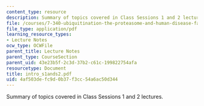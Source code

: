 ```yaml
---
content_type: resource
description: Summary of topics covered in Class Sessions 1 and 2 lectures.
file: /courses/7-340-ubiquitination-the-proteasome-and-human-disease-fall-2004/4af503defc9d0b37f3cc54a6ac50d344_intro_s1ands2.pdf
file_type: application/pdf
learning_resource_types:
- Lecture Notes
ocw_type: OCWFile
parent_title: Lecture Notes
parent_type: CourseSection
parent_uid: 43e23b5f-2c3d-37b2-c61c-199822754afa
resourcetype: Document
title: intro_s1ands2.pdf
uid: 4af503de-fc9d-0b37-f3cc-54a6ac50d344
---
```

Summary of topics covered in Class Sessions 1 and 2 lectures.


